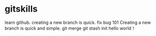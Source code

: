 # gitskills
learn github.
creating a new branch is quick.  fix bug 101
Creating a new branch is quick and simple.
git merge
git stash
init hello world！
